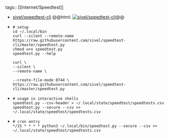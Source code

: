 tags:: [[Internet/Speedtest]]

- [sivel/speedtest-cli](https://github.com/sivel/speedtest-cli)
  @@html: <a href="https://github.com/sivel/speedtest-cli/"><img src="https://github-readme-stats-astronomer.vercel.app/api/pin/?username=sivel&repo=speedtest-cli&theme=tokyonight" alt="sivel/speedtest-cli"/></a>@@
- ```shell
  # setup
  cd ~/.local/bin
  curl --silent --remote-name https://raw.githubusercontent.com/sivel/speedtest-cli/master/speedtest.py
  chmod u+x speedtest.py
  speedtest.py --help
  
  curl \
  --silent \
  --remote-name \
  
  --create-file-mode 0744 \
  https://raw.githubusercontent.com/sivel/speedtest-cli/master/speedtest.py
  ```
- ```shell
  # usage in interactive shells
  speedtest.py --csv-header > ~/.local/state/speedtest/speedtests.csv
  speedtest.py --secure --csv >> ~/.local/state/speedtest/speedtests.csv
  ```
- ```shell
  # cron entry
  */15 * * * * python3 ~/.local/bin/speedtest.py --secure --csv >> ~/.local/state/speedtest/speedtests.csv
  ```